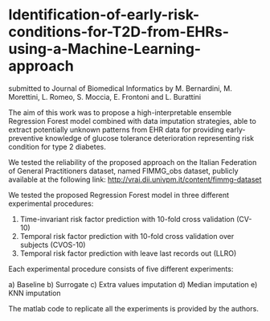 # Identification-of-early-risk-conditions-for-T2D-from-EHRs-using-a-Machine-Learning-approach
submitted to Journal of Biomedical Informatics by M. Bernardini, M. Morettini, L. Romeo, S. Moccia, E. Frontoni and L. Burattini 

The aim of this work was to propose a high-interpretable ensemble Regression Forest model combined with data imputation strategies, able to extract potentially unknown patterns from EHR data for providing early-preventive knowledge of glucose tolerance deterioration representing risk condition for type 2 diabetes.

We tested the reliability of the proposed approach on the Italian Federation of General Practitioners dataset, named FIMMG_obs dataset, publicly available at the following link: http://vrai.dii.univpm.it/content/fimmg-dataset

We tested the proposed Regression Forest model in three different experimental procedures:

1. Time-invariant risk factor prediction with 10-fold cross validation (CV-10)
2. Temporal risk factor prediction with 10-fold cross validation over subjects (CVOS-10)
3. Temporal risk factor prediction with leave last records out (LLRO)

Each experimental procedure consists of five different experiments:

a) Baseline
b) Surrogate
c) Extra values imputation
d) Median imputation
e) KNN imputation

The matlab code to replicate all the experiments is provided by the authors.

